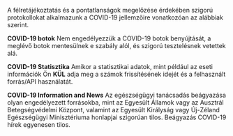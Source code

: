 A félretájékoztatás és a pontatlanságok megelőzése érdekében szigorú protokollokat alkalmazunk a COVID-19 jellemzőire vonatkozóan az alábbiak szerint.

**COVID-19 botok** Nem engedélyezzük a COVID-19 botok benyújtását, a meglévő botok mentesülnek e szabály alól, és szigorú tesztelésnek vetettek alá.

**COVID-19 Statisztika** Amikor a statisztikai adatok, mint például az eseti információk Ön **__KÜL__** adja meg a számok frissítésének idejét és a felhasznált forrás/API használatát.

**COVID-19 Information and News** Az egészségügyi tanácsadás beágyazása olyan engedélyezett forrásokba, mint az Egyesült Államok vagy az Ausztrál Betegségvédelmi Központ, valamint az Egyesült Királyság vagy Új-Zéland Egészségügyi Minisztériuma honlapjai szigorúan tilos. Beágyazás COVID-19 hírek egyenesen tilos.